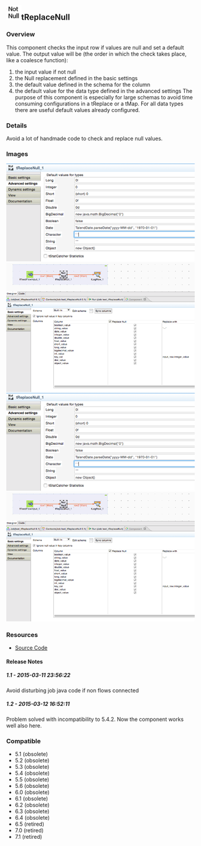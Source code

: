 ## <img src='./logo.jpg' width='40' height='40'>tReplaceNull

### Overview
This component checks the input row if values are null and set a default value.
The output value will be (the order in which the check takes place, like a coalesce function):
1. the input value if not null
2. the Null replacement defined in the basic settings
3. the default value defined in the schema for the column
4. the default value for the data type defined in the advanced settings
The purpose of this component is especially for large schemas to avoid time consuming configurations in a tReplace or a tMap.
For all data types there are useful default values already configured.
### Details
Avoid a lot of handmade code to check and replace null values.
### Images
<a href='./screenshots/v_1.2__4.jpg'><img src='./screenshots/v_1.2__4.jpg' ></a>
<a href='./screenshots/v_1.2__3.jpg'><img src='./screenshots/v_1.2__3.jpg' ></a>
<a href='./screenshots/v_1.1__2.jpg'><img src='./screenshots/v_1.1__2.jpg' ></a>
<a href='./screenshots/v_1.1__1.jpg'><img src='./screenshots/v_1.1__1.jpg' ></a>


### Resources
 * <a href=https://sourceforge.net/p/talend-user-components/code/HEAD/tree/talendcomp_tReplaceNull/>Source Code</a>

#### Release Notes

##### 1.1 - 2015-03-11 23:56:22
Avoid disturbing job java code if non flows connected
##### 1.2 - 2015-03-12 16:52:11
Problem solved with incompatibility to 5.4.2. Now the component works well also here.
### Compatible
 -  5.1 (obsolete)
 -   5.2 (obsolete)
 -   5.3 (obsolete)
 -   5.4 (obsolete)
 -   5.5 (obsolete)
 -   5.6 (obsolete)
 -   6.0 (obsolete)
 -   6.1 (obsolete)
 -   6.2 (obsolete)
 -   6.3 (obsolete)
 -   6.4 (obsolete)
 -  6.5 (retired)
 -  7.0 (retired)
 -  7.1 (retired)